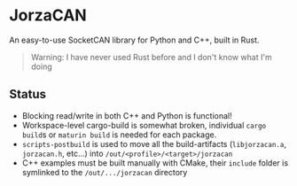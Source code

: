 # JorzaCAN
An easy-to-use SocketCAN library for Python and C++, built in Rust.

> Warning: I have never used Rust before and I don't know what I'm doing

## Status
 - Blocking read/write in both C++ and Python is functional!
 - Workspace-level cargo-build is somewhat broken, individual `cargo build`s or `maturin build` is needed for each package.
 - `scripts-postbuild` is used to move all the build-artifacts (`libjorzacan.a`, `jorzacan.h`, etc...) into `/out/<profile>/<target>/jorzacan`
 - C++ examples must be built manually with CMake, their `include` folder is symlinked to the `/out/.../jorzacan` directory

